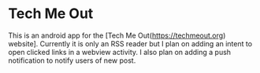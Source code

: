 # Tech Me Out
This is an android app for the [Tech Me Out(https://techmeout.org) website]. Currently it is only an RSS reader but I plan on adding an intent to open clicked links in a webview activity. I also plan on adding a push notification to notify users of new post.